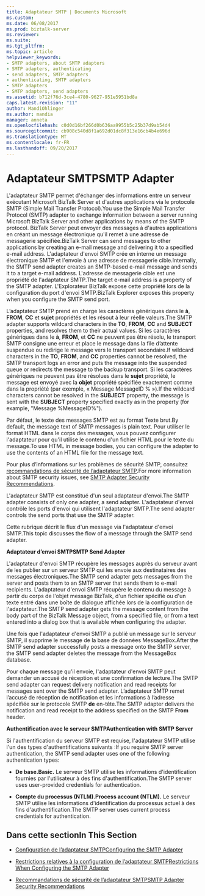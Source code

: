 ```yaml
---
title: Adaptateur SMTP | Documents Microsoft
ms.custom: 
ms.date: 06/08/2017
ms.prod: biztalk-server
ms.reviewer: 
ms.suite: 
ms.tgt_pltfrm: 
ms.topic: article
helpviewer_keywords:
- SMTP adapters, about SMTP adapters
- SMTP adapters, authenticating
- send adapters, SMTP adapters
- authenticating, SMTP adapters
- SMTP adapters
- SMTP adapters, send adapters
ms.assetid: b712f76d-3ce4-4780-9627-951e5951bd8a
caps.latest.revision: "11"
author: MandiOhlinger
ms.author: mandia
manager: anneta
ms.openlocfilehash: c0d0d16bf266d0b636aa9955b5c25b37d9ab54d4
ms.sourcegitcommit: cb908c540d8f1a692d01dc8f313e16cb4b4e696d
ms.translationtype: MT
ms.contentlocale: fr-FR
ms.lasthandoff: 09/20/2017
---
```

# <a name="smtp-adapter"></a><span data-ttu-id="365d1-102">Adaptateur SMTP</span><span class="sxs-lookup"><span data-stu-id="365d1-102">SMTP Adapter</span></span>
<span data-ttu-id="365d1-103">L'adaptateur SMTP permet d'échanger des informations entre un serveur exécutant Microsoft BizTalk Server et d'autres applications via le protocole SMTP (Simple Mail Transfer Protocol).</span><span class="sxs-lookup"><span data-stu-id="365d1-103">You use the Simple Mail Transfer Protocol (SMTP) adapter to exchange information between a server running Microsoft BizTalk Server and other applications by means of the SMTP protocol.</span></span> <span data-ttu-id="365d1-104">BizTalk Server peut envoyer des messages à d'autres applications en créant un message électronique qu'il remet à une adresse de messagerie spécifiée.</span><span class="sxs-lookup"><span data-stu-id="365d1-104">BizTalk Server can send messages to other applications by creating an e-mail message and delivering it to a specified e-mail address.</span></span> <span data-ttu-id="365d1-105">L'adaptateur d'envoi SMTP crée en interne un message électronique SMTP et l'envoie à une adresse de messagerie cible.</span><span class="sxs-lookup"><span data-stu-id="365d1-105">Internally, the SMTP send adapter creates an SMTP-based e-mail message and sends it to a target e-mail address.</span></span> <span data-ttu-id="365d1-106">L'adresse de messagerie cible est une propriété de l'adaptateur SMTP.</span><span class="sxs-lookup"><span data-stu-id="365d1-106">The target e-mail address is a property of the SMTP adapter.</span></span> <span data-ttu-id="365d1-107">L'Explorateur BizTalk expose cette propriété lors de la configuration du port d'envoi SMTP.</span><span class="sxs-lookup"><span data-stu-id="365d1-107">BizTalk Explorer exposes this property when you configure the SMTP send port.</span></span>  
  
 <span data-ttu-id="365d1-108">L’adaptateur SMTP prend en charge les caractères génériques dans le **à**, **FROM**, **CC** et **sujet** propriétés et les résout à leur réelle valeurs.</span><span class="sxs-lookup"><span data-stu-id="365d1-108">The SMTP adapter supports wildcard characters in the **TO**, **FROM**, **CC** and **SUBJECT** properties, and resolves them to their actual values.</span></span> <span data-ttu-id="365d1-109">Si les caractères génériques dans le **à**, **FROM**, et **CC** ne peuvent pas être résolu, le transport SMTP consigne une erreur et place le message dans la file d’attente suspendue ou redirige le message vers le transport secondaire.</span><span class="sxs-lookup"><span data-stu-id="365d1-109">If wildcard characters in the **TO**, **FROM**, and **CC** properties cannot be resolved, the SMTP transport logs an error and puts the message into the suspended queue or redirects the message to the backup transport.</span></span> <span data-ttu-id="365d1-110">Si les caractères génériques ne peuvent pas être résolues dans le **sujet** propriété, le message est envoyé avec la **objet** propriété spécifiée exactement comme dans la propriété (par exemple, « Message MessageID % »).</span><span class="sxs-lookup"><span data-stu-id="365d1-110">If the wildcard characters cannot be resolved in the **SUBJECT** property, the message is sent with the **SUBJECT** property specified exactly as in the property (for example, "Message %MessageID%").</span></span>  
  
 <span data-ttu-id="365d1-111">Par défaut, le texte des messages SMTP est au format Texte brut.</span><span class="sxs-lookup"><span data-stu-id="365d1-111">By default, the message text of SMTP messages is plain text.</span></span> <span data-ttu-id="365d1-112">Pour utiliser le format HTML dans le corps des messages, vous pouvez configurer l'adaptateur pour qu'il utilise le contenu d'un fichier HTML pour le texte du message.</span><span class="sxs-lookup"><span data-stu-id="365d1-112">To use HTML in message bodies, you can configure the adapter to use the contents of an HTML file for the message text.</span></span>  
  
 <span data-ttu-id="365d1-113">Pour plus d’informations sur les problèmes de sécurité SMTP, consultez [recommandations de sécurité de l’adaptateur SMTP](../core/smtp-adapter-security-recommendations.md).</span><span class="sxs-lookup"><span data-stu-id="365d1-113">For more information about SMTP security issues, see [SMTP Adapter Security Recommendations](../core/smtp-adapter-security-recommendations.md).</span></span>  
  
 <span data-ttu-id="365d1-114">L'adaptateur SMTP est constitué d'un seul adaptateur d'envoi.</span><span class="sxs-lookup"><span data-stu-id="365d1-114">The SMTP adapter consists of only one adapter, a send adapter.</span></span> <span data-ttu-id="365d1-115">L'adaptateur d'envoi contrôle les ports d'envoi qui utilisent l'adaptateur SMTP.</span><span class="sxs-lookup"><span data-stu-id="365d1-115">The send adapter controls the send ports that use the SMTP adapter.</span></span>  
  
 <span data-ttu-id="365d1-116">Cette rubrique décrit le flux d'un message via l'adaptateur d'envoi SMTP.</span><span class="sxs-lookup"><span data-stu-id="365d1-116">This topic discusses the flow of a message through the SMTP send adapter.</span></span>  
  
 <span data-ttu-id="365d1-117">**Adaptateur d’envoi SMTP**</span><span class="sxs-lookup"><span data-stu-id="365d1-117">**SMTP Send Adapter**</span></span>  
  
 <span data-ttu-id="365d1-118">L'adaptateur d'envoi SMTP récupère les messages auprès du serveur avant de les publier sur un serveur SMTP qui les envoie aux destinataires des messages électroniques.</span><span class="sxs-lookup"><span data-stu-id="365d1-118">The SMTP send adapter gets messages from the server and posts them to an SMTP server that sends them to e-mail recipients.</span></span> <span data-ttu-id="365d1-119">L'adaptateur d'envoi SMTP récupère le contenu du message à partir du corps de l'objet message BizTalk, d'un fichier spécifié ou d'un texte entré dans une boîte de dialogue affichée lors de la configuration de l'adaptateur.</span><span class="sxs-lookup"><span data-stu-id="365d1-119">The SMTP send adapter gets the message content from the body part of the BizTalk Message object, from a specified file, or from a text entered into a dialog box that is available when configuring the adapter.</span></span>  
  
 <span data-ttu-id="365d1-120">Une fois que l'adaptateur d'envoi SMTP a publié un message sur le serveur SMTP, il supprime le message de la base de données MessageBox.</span><span class="sxs-lookup"><span data-stu-id="365d1-120">After the SMTP send adapter successfully posts a message onto the SMTP server, the SMTP send adapter deletes the message from the MessageBox database.</span></span>  
  
 <span data-ttu-id="365d1-121">Pour chaque message qu'il envoie, l'adaptateur d'envoi SMTP peut demander un accusé de réception et une confirmation de lecture.</span><span class="sxs-lookup"><span data-stu-id="365d1-121">The SMTP send adapter can request delivery notification and read receipts for messages sent over the SMTP send adapter.</span></span> <span data-ttu-id="365d1-122">L’adaptateur SMTP remet l’accusé de réception de notification et les informations à l’adresse spécifiée sur le protocole SMTP **de** en-tête.</span><span class="sxs-lookup"><span data-stu-id="365d1-122">The SMTP adapter delivers the notification and read receipt to the address specified on the SMTP **From** header.</span></span>  
  
 <span data-ttu-id="365d1-123">**Authentification avec le serveur SMTP**</span><span class="sxs-lookup"><span data-stu-id="365d1-123">**Authentication with SMTP Server**</span></span>  
  
 <span data-ttu-id="365d1-124">Si l'authentification du serveur SMTP est requise, l'adaptateur SMTP utilise l'un des types d'authentifications suivants :</span><span class="sxs-lookup"><span data-stu-id="365d1-124">If you require SMTP server authentication, the SMTP send adapter uses one of the following authentication types:</span></span>  
  
-   <span data-ttu-id="365d1-125">**De base.**</span><span class="sxs-lookup"><span data-stu-id="365d1-125">**Basic.**</span></span> <span data-ttu-id="365d1-126">Le serveur SMTP utilise les informations d'identification fournies par l'utilisateur à des fins d'authentification.</span><span class="sxs-lookup"><span data-stu-id="365d1-126">The SMTP server uses user-provided credentials for authentication.</span></span>  
  
-   <span data-ttu-id="365d1-127">**Compte du processus (NTLM).**</span><span class="sxs-lookup"><span data-stu-id="365d1-127">**Process account (NTLM).**</span></span> <span data-ttu-id="365d1-128">Le serveur SMTP utilise les informations d'identification du processus actuel à des fins d'authentification.</span><span class="sxs-lookup"><span data-stu-id="365d1-128">The SMTP server uses current process credentials for authentication.</span></span>  
  
## <a name="in-this-section"></a><span data-ttu-id="365d1-129">Dans cette section</span><span class="sxs-lookup"><span data-stu-id="365d1-129">In This Section</span></span>  
  
-   [<span data-ttu-id="365d1-130">Configuration de l’adaptateur SMTP</span><span class="sxs-lookup"><span data-stu-id="365d1-130">Configuring the SMTP Adapter</span></span>](../core/configuring-the-smtp-adapter.md)  
  
-   [<span data-ttu-id="365d1-131">Restrictions relatives à la configuration de l’adaptateur SMTP</span><span class="sxs-lookup"><span data-stu-id="365d1-131">Restrictions When Configuring the SMTP Adapter</span></span>](../core/restrictions-when-configuring-the-smtp-adapter.md)  
  
-   [<span data-ttu-id="365d1-132">Recommandations de sécurité de l’adaptateur SMTP</span><span class="sxs-lookup"><span data-stu-id="365d1-132">SMTP Adapter Security Recommendations</span></span>](../core/smtp-adapter-security-recommendations.md)
